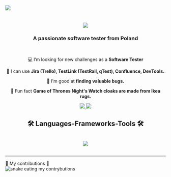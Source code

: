 <img align="tight" src="https://visitor-badge.laobi.icu/badge?page_id=kkwiek132.kkwiek123" />

<h1 align="center">
    <a href="https://git.io/typing-svg">
        <img src="https://readme-typing-svg.herokuapp.com/?font=Righteous&size=35&center=true&vCenter=true&width=500&height=70&duration=4000&lines=HI+There!+👋;+I'm+Kamil+Kwiek!;" />
    </a>
  </h1>

<h3 align="center">A passionate software tester from Poland</h3>

<br/>

<div align="center">

💻 I’m looking for new challenges as a **Software Tester**
    
🧰 I can use **Jira (Trello), TestLink (TestRail, qTest), Confluence, DevTools.**

🐛 I'm good at **finding valuable bugs.**

🎲 Fun fact **Game of Thrones Night's Watch cloaks are made from Ikea rugs.**

 </div>

<div align="center">
  <a href="mailto:kkwiek05@gmail.com">
    <img src="https://img.shields.io/badge/Gmail-D14836?style=for-the-badge&logo=gmail&logoColor=white"/>
  </a>
  <a href="https://www.linkedin.com/in/kamil-kwiek-91b887284">
     <img src="https://img.shields.io/badge/LinkedIn-0077B5?style=for-the-badge&logo=linkedin&logoColor=white"/>
  </a>
</div>

<h2 align="center"> 🛠️ Languages-Frameworks-Tools 🛠️</h2>
<br/>
<div align="center">
  <a href="https://skillicons.dev">
    <img src="https://skillicons.dev/icons?i=mysql,postman" />
  </a>
</div>

<br/>
<hr/1.

<div align="center">
    </h2>🐍 My contributions 🐍</h2>
    <br>
    <img alt="snake eating my contrybutions" src="https://github.com/kkwiek123/kkwiek123/actions/workflows/main.yml" />
    





      
